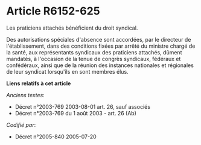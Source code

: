 # Article R6152-625

Les praticiens attachés bénéficient du droit syndical.

Des autorisations spéciales d'absence sont accordées, par le directeur de l'établissement, dans des conditions fixées par
arrêté du ministre chargé de la santé, aux représentants syndicaux des praticiens attachés, dûment mandatés, à l'occasion de
la tenue de congrès syndicaux, fédéraux et confédéraux, ainsi que de la réunion des instances nationales et régionales de
leur syndicat lorsqu'ils en sont membres élus.

**Liens relatifs à cet article**

_Anciens textes_:

  - Décret n°2003-769 2003-08-01 art. 26, sauf associés
  - Décret n°2003-769 du 1 août 2003 - art. 26 (Ab)

_Codifié par_:

  - Décret n°2005-840 2005-07-20

